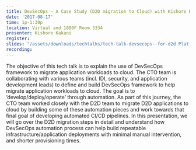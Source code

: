 ```yaml
---
title: DevSecOps – A Case Study (D2D migration to Cloud) with Kishore Kakani
date: '2017-08-17'
time: 1p-1:30p
location: Virtual and 1800F Room 3334
presenter: Kishore Kakani
register:
slides: "/assets/downloads/techtalks/tech-talk-devsecops--for-d2d Platform.pdf"
recording:
---
```


The objective of this tech talk is to explain the use of DevSecOps framework to migrate application workloads to cloud. The CTO team is collaborating with various teams (incl. IDI, security, and application development leads) to define and build DevSecOps framework to help migrate application workloads to cloud. The goal is to ‘develop/deploy/operate’ through automation. As part of this journey, the CTO team worked closely with the D2D team to migrate D2D applications to cloud by building some of these automation pieces and work towards that final goal of developing automated CI/CD pipelines. In this presentation, we will go over the D2D migration steps in detail and understand how DevSecOps automation process can help build repeatable infrastructure/application deployments with minimal manual intervention, and shorter provisioning times.
